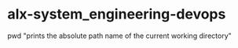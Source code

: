 # alx-system_engineering-devops
pwd "prints the absolute path name of the current working directory"
